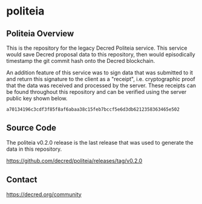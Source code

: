politeia
========

## Politeia Overview

This is the repository for the legacy Decred Politeia service. This service
would save Decred proposal data to this repository, then would episodically
timestamp the git commit hash onto the Decred blockchain.

An addition feature of this service was to sign data that was submitted to it
and return this signature to the client as a "receipt", i.e. cryptographic
proof that the data was received and processed by the server. These receipts
can be found throughout this repository and can be verified using the server
public key shown below.

`a70134196c3cdf3f85f8af6abaa38c15feb7bccf5e6d3db6212358363465e502`

## Source Code 

The politeia v0.2.0 release is the last release that was used to generate the
data in this repository.

https://github.com/decred/politeia/releases/tag/v0.2.0

## Contact

https://decred.org/community
